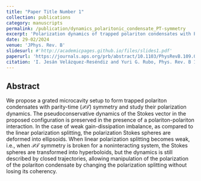 ```yaml
---
title: "Paper Title Number 1"
collection: publications
category: manuscripts
permalink: /publication/dynamics_polaritonic_condensate_PT-symmetry
excerpt: 'Polarization dynamics of trapped polariton condensates with Parity-Time symmetry'
date: 29-02/2024
venue: 'JPhys. Rev. B'
slidesurl: #'http://academicpages.github.io/files/slides1.pdf'
paperurl: 'https://journals.aps.org/prb/abstract/10.1103/PhysRevB.109.085312'
citation: 'I. Jesán Velázquez-Reséndiz and Yuri G. Rubo, Phys. Rev. B 109, 085312'
---
```


## Abstract

We propose a grated microcavity setup to form trapped polariton condensates with parity-time ($\mathcal{PT}$) symmetry and study their polarization dynamics. The pseudoconservative dynamics of the Stokes vector in the proposed configuration is preserved in the presence of a polariton-polariton interaction. In the case of weak gain-dissipation imbalance, as compared to the linear polarization splitting, the polarization Stokes spheres are deformed into ellipsoids. When linear polarization splitting becomes weak, i.e., when $\mathcal{PT}$ symmetry is broken for a noninteracting system, the Stokes spheres are transformed into hyperboloids, but the dynamics is still described by closed trajectories, allowing manipulation of the polarization of the polariton condensate by changing the polarization splitting without losing its coherency.